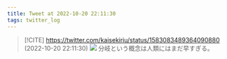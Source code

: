 ```yaml
---
title: Tweet at 2022-10-20 22:11:30
tags: twitter_log
---
```


> [!CITE] https://twitter.com/kaisekiriu/status/1583083489364090880 (2022-10-20 22:11:30)
> ![](https://twitter.com/kaisekiriu/status/1583083489364090880)
> 分岐という概念は人類にはまだ早すぎる。
